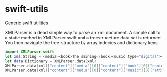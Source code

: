 # swift-utils
Generic swift utilities


XMLParser is a dead simple way to parse an xml document.
A simple call to a static method in XMLParser.swift and a treestruecture data set is returned.
You then navigate the tree-structure by array indecies and dictionary keys

```swift
import XMLParser.swift
let xml:String = <media><book>The shining</book><music type="digital"></music><media>
let data:Dictionary = XMLParser.data(xml)
XMLParser.data(xml)["content"]["media"][0]["content"]["book"][0]["content"] //Output: The shining
XMLParser.data(xml)["content"]["media"][0]["content"]["music"][0]["attributes"]["type"] //Output: digital

```


